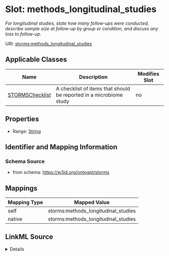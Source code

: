 

# Slot: methods_longitudinal_studies


_For longitudinal studies, state how many follow-ups were conducted, describe sample size at follow-up by group or condition, and discuss any loss to follow-up._



URI: [storms:methods_longitudinal_studies](http://w3id.org/ontogpt/storms/methods_longitudinal_studies)



<!-- no inheritance hierarchy -->





## Applicable Classes

| Name | Description | Modifies Slot |
| --- | --- | --- |
| [STORMSChecklist](STORMSChecklist.md) | A checklist of items that should be reported in a microbiome study |  no  |







## Properties

* Range: [String](String.md)





## Identifier and Mapping Information







### Schema Source


* from schema: https://w3id.org/ontogpt/storms




## Mappings

| Mapping Type | Mapped Value |
| ---  | ---  |
| self | storms:methods_longitudinal_studies |
| native | storms:methods_longitudinal_studies |




## LinkML Source

<details>
```yaml
name: methods_longitudinal_studies
description: For longitudinal studies, state how many follow-ups were conducted, describe
  sample size at follow-up by group or condition, and discuss any loss to follow-up.
from_schema: https://w3id.org/ontogpt/storms
rank: 1000
alias: methods_longitudinal_studies
owner: STORMSChecklist
domain_of:
- STORMSChecklist
slot_group: methods
range: string

```
</details>